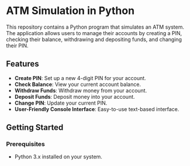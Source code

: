 
# ATM Simulation in Python

This repository contains a Python program that simulates an ATM system. The application allows users to manage their accounts by creating a PIN, checking their balance, withdrawing and depositing funds, and changing their PIN.

## Features

- **Create PIN**: Set up a new 4-digit PIN for your account.
- **Check Balance**: View your current account balance.
- **Withdraw Funds**: Withdraw money from your account.
- **Deposit Funds**: Deposit money into your account.
- **Change PIN**: Update your current PIN.
- **User-Friendly Console Interface**: Easy-to-use text-based interface.

## Getting Started

### Prerequisites

- Python 3.x installed on your system.
